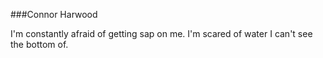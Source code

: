###Connor Harwood

I'm constantly afraid of getting sap on me.
I'm scared of water I can't see the bottom of.
